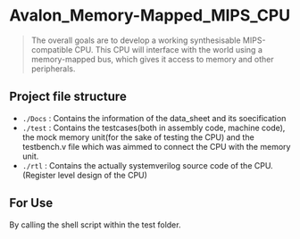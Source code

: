 # Avalon_Memory-Mapped_MIPS_CPU
>The overall goals are to develop a working synthesisable MIPS-compatible CPU. This CPU will interface with the world using a memory-mapped bus, which gives it access to memory and other peripherals.

## Project file structure

* `./Docs`  : Contains the information of the data_sheet and its soecification
* `./test`  : Contains the testcases(both in assembly code, machine code), the mock memory unit(for the sake of testing the CPU) and the testbench.v file               which was aimmed to connect the CPU with the memory unit.
* `./rtl`   : Contains the actually systemverilog source code of the CPU. (Register level design of the CPU)


## For Use
By calling the shell script within the test folder.




